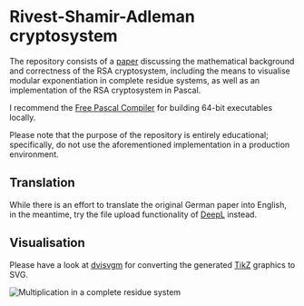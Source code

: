 # Rivest-Shamir-Adleman cryptosystem

The repository consists of a
[paper](https://github.com/Theikon/Rivest-Shamir-Adleman-cryptosystem/blob/956374c77261ff46205b1b2e9d4f3e0097795cbb/Rivest-Shamir-Adleman-Kryptosystem.pdf)
discussing the mathematical background and correctness of the RSA cryptosystem,
including the means to visualise modular exponentiation in complete residue
systems, as well as an implementation of the RSA cryptosystem in Pascal.

I recommend the [Free Pascal Compiler](https://www.freepascal.org/) for
building 64-bit executables locally.

Please note that the purpose of the repository is entirely educational;
specifically, do not use the aforementioned implementation in a production
environment.

## Translation

While there is an effort to translate the original German paper into English,
in the meantime, try the file upload functionality of
[DeepL](https://www.deepl.com/translator/files) instead.

## Visualisation

Please have a look at [dvisvgm](https://dvisvgm.de/) for converting the
generated [TikZ](https://github.com/pgf-tikz/pgf) graphics to SVG.

![Multiplication in a complete residue system](https://github.com/Theikon/Rivest-Shamir-Adleman-cryptosystem/assets/31321459/61746b9a-69c6-4f28-92fb-01bad279aa33)
